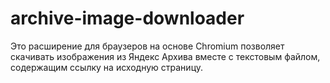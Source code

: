 # archive-image-downloader
Это расширение для браузеров на основе Chromium позволяет скачивать изображения из Яндекс Архива вместе с текстовым файлом, содержащим ссылку на исходную страницу.
